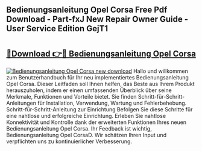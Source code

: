 ## Bedienungsanleitung Opel Corsa Free Pdf Download - Part-fxJ New Repair Owner Guide - User Service Edition GejT1

# <h2><a href="http://df53k1q.blite.top/?on=Bedienungsanleitung+Opel+Corsa">🔗Download 👉🔴 Bedienungsanleitung Opel Corsa</a></h2>

[![Bedienungsanleitung Opel Corsa new download](https://i.imgur.com/lujVjoI.png)](http://df53k1q.blite.top/?on=Bedienungsanleitung+Opel+Corsa)
Hallo und willkommen zum Benutzerhandbuch für Ihr neu implementiertes Bedienungsanleitung Opel Corsa. Dieser Leitfaden soll Ihnen helfen, das Beste aus Ihrem Produkt herauszuholen, indem er einen umfassenden Überblick über seine Merkmale, Funktionen und Vorteile bietet. Sie finden Schritt-für-Schritt-Anleitungen für Installation, Verwendung, Wartung und Fehlerbehebung. Schritt-für-Schritt-Anleitung zur Einrichtung Befolgen Sie diese Schritte für eine nahtlose und erfolgreiche Einrichtung. Erleben Sie nahtlose Konnektivität und Kontrolle dank der erweiterten Funktionen Ihres neuen Bedienungsanleitung Opel Corsa. Ihr Feedback ist wichtig, Bedienungsanleitung Opel CorsaD. Wir schätzen Ihren Input und verpflichten uns zu kontinuierlicher Verbesserung.
